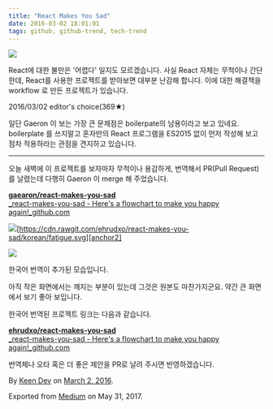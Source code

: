 ```yaml
---
title: "React Makes You Sad"
date: 2016-03-02 18:01:01
tags: github, github-trend, tech-trend 
---
```



![][image0]

React에 대한 불만은 '어렵다' 일지도 모르겠습니다. 사실 React 자체는 무척이나 간단한데, React를 사용한 프로젝트를 받아보면 대부분 난감해 합니다. 이에 대한 해결책을 workflow 로 만든 프로젝트가 있습니다.

2016/03/02 editor's choice(369★)

일단 Gaeron 이 보는 가장 큰 문제점은 boilerpate의 남용이라고 보고 있네요. boilerplate 를 쓰지말고 혼자만의 React 프로그램을 ES2015 없이 먼저 작성해 보고 점차 적용하라는 관점을 견지하고 있습니다.

---

오늘 새벽에 이 프로젝트를 보자마자 무척이나 용감하게, 번역해서 PR(Pull Request)를 날렸는데 다행히 Gaeron 이 merge 해 주었습니다.

[**gaearon/react-makes-you-sad**  
_react-makes-you-sad - Here's a flowchart to make you happy again!_github.com][anchor0][][anchor1]

![][image1][https://cdn.rawgit.com/ehrudxo/react-makes-you-sad/korean/fatigue.svg][anchor2]

![][image2]

한국어 번역이 추가된 모습입니다.

아직 작은 화면에서는 깨지는 부분이 있는데 그것은 원본도 마찬가지군요. 약간 큰 화면에서 보기 좋아 보입니다.

한국어 번역된 프로젝트 링크는 다음과 같습니다.

[**ehrudxo/react-makes-you-sad**  
_react-makes-you-sad - Here's a flowchart to make you happy again!_github.com][anchor3][][anchor4]

번역체나 오타 혹은 더 좋은 제안을 PR로 날려 주시면 반영하겠습니다.

By [Keen Dev][anchor5] on [March 2, 2016][anchor6].

Exported from [Medium][anchor7] on May 31, 2017\.


[anchor0]: https://github.com/gaearon/react-makes-you-sad "https://github.com/gaearon/react-makes-you-sad"
[anchor1]: https://github.com/gaearon/react-makes-you-sad
[anchor2]: https://cdn.rawgit.com/ehrudxo/react-makes-you-sad/korean/fatigue.svg
[anchor3]: https://github.com/ehrudxo/react-makes-you-sad "https://github.com/ehrudxo/react-makes-you-sad"
[anchor4]: https://github.com/ehrudxo/react-makes-you-sad
[anchor5]: https://medium.com/@keendev
[anchor6]: https://medium.com/p/728f7343ca9a
[anchor7]: https://medium.com


[image0]: /images/1*3h-e_HM32qX-1iPZKk9uKA.png
[image1]: /images/1*rxbwD7t5tDc93rGtg-nEMw.png
[image2]: /images/1*fWmt1wD-AOPMSGVuRS1-DQ.pn